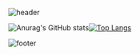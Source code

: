
![header](https://capsule-render.vercel.app/api?type=wave&color=auto&height=400&section=header&text=Jisu%20Kim&fontSize=90)

![Anurag's GitHub stats](https://github-readme-stats.vercel.app/api?username=js4939&show_icons=true&theme=radical)[![Top Langs](https://github-readme-stats.vercel.app/api/top-langs/?username=delay-100&layout=compact)](https://github.com/js4939/github-readme-stats)

![footer](https://capsule-render.vercel.app/api?section=footer&height=300)
